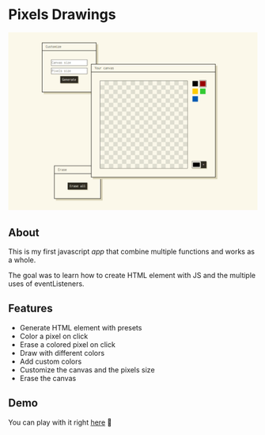 # Pixels Drawings

![demo](./img/pixels_demo.gif)

## About

This is my first javascript *app* that combine multiple functions and works as a whole.

The goal was to learn how to create HTML element with JS and the multiple uses of eventListeners.

## Features

- Generate HTML element with presets
- Color a pixel on click
- Erase a colored pixel on click
- Draw with different colors
- Add custom colors
- Customize the canvas and the pixels size
- Erase the canvas

## Demo

You can play with it right [here](https://kimberleybonix.github.io/Pixels-drawings/index.html) :art: